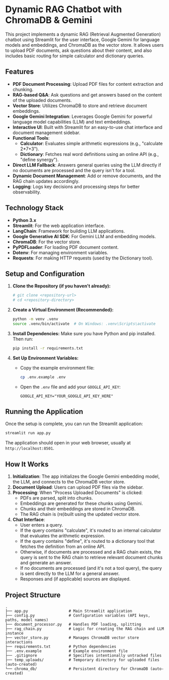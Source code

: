 # Dynamic RAG Chatbot with ChromaDB & Gemini

This project implements a dynamic RAG (Retrieval Augmented Generation) chatbot using Streamlit for the user interface, Google Gemini for language models and embeddings, and ChromaDB as the vector store. It allows users to upload PDF documents, ask questions about their content, and also includes basic routing for simple calculator and dictionary queries.

## Features

- **PDF Document Processing**: Upload PDF files for content extraction and chunking.
- **RAG-based Q&A**: Ask questions and get answers based on the content of the uploaded documents.
- **Vector Store**: Utilizes ChromaDB to store and retrieve document embeddings.
- **Google Gemini Integration**: Leverages Google Gemini for powerful language model capabilities (LLM) and text embeddings.
- **Interactive UI**: Built with Streamlit for an easy-to-use chat interface and document management sidebar.
- **Functional Tools**:
  - **Calculator**: Evaluates simple arithmetic expressions (e.g., "calculate 2\*7+3").
  - **Dictionary**: Fetches real word definitions using an online API (e.g., "define synergy").
- **Direct LLM Fallback**: Answers general queries using the LLM directly if no documents are processed and the query isn't for a tool.
- **Dynamic Document Management**: Add or remove documents, and the RAG chain updates accordingly.
- **Logging**: Logs key decisions and processing steps for better observability.

## Technology Stack

- **Python 3.x**
- **Streamlit**: For the web application interface.
- **LangChain**: Framework for building LLM applications.
- **Google Generative AI SDK**: For Gemini LLM and embedding models.
- **ChromaDB**: For the vector store.
- **PyPDFLoader**: For loading PDF document content.
- **Dotenv**: For managing environment variables.
- **Requests**: For making HTTP requests (used by the Dictionary tool).

## Setup and Configuration

1.  **Clone the Repository (if you haven't already):**

    ```bash
    # git clone <repository-url>
    # cd <repository-directory>
    ```

2.  **Create a Virtual Environment (Recommended):**

    ```bash
    python -m venv .venv
    source .venv/bin/activate  # On Windows: .venv\Scripts\activate
    ```

3.  **Install Dependencies:**
    Make sure you have Python and pip installed. Then run:

    ```bash
    pip install -r requirements.txt
    ```

4.  **Set Up Environment Variables:**
    - Copy the example environment file:
      ```bash
      cp .env.example .env
      ```
    - Open the `.env` file and add your `GOOGLE_API_KEY`:
      ```
      GOOGLE_API_KEY="YOUR_GOOGLE_API_KEY_HERE"
      ```

## Running the Application

Once the setup is complete, you can run the Streamlit application:

```bash
streamlit run app.py
```

The application should open in your web browser, usually at `http://localhost:8501`.

## How It Works

1.  **Initialization**: The app initializes the Google Gemini embedding model, the LLM, and connects to the ChromaDB vector store.
2.  **Document Upload**: Users can upload PDF files via the sidebar.
3.  **Processing**: When "Process Uploaded Documents" is clicked:
    - PDFs are parsed, split into chunks.
    - Embeddings are generated for these chunks using Gemini.
    - Chunks and their embeddings are stored in ChromaDB.
    - The RAG chain is (re)built using the updated vector store.
4.  **Chat Interface**:
    - User enters a query.
    - If the query contains "calculate", it's routed to an internal calculator that evaluates the arithmetic expression.
    - If the query contains "define", it's routed to a dictionary tool that fetches the definition from an online API.
    - Otherwise, if documents are processed and a RAG chain exists, the query is sent to the RAG chain to retrieve relevant document chunks and generate an answer.
    - If no documents are processed (and it's not a tool query), the query is sent directly to the LLM for a general answer.
    - Responses and (if applicable) sources are displayed.

## Project Structure

```
.
├── app.py                  # Main Streamlit application
├── config.py               # Configuration variables (API keys, paths, model names)
├── document_processor.py   # Handles PDF loading, splitting
├── rag_chain.py            # Logic for creating the RAG chain and LLM instance
├── vector_store.py         # Manages ChromaDB vector store interactions
├── requirements.txt        # Python dependencies
├── .env.example            # Example environment file
├── .gitignore              # Specifies intentionally untracked files
├── temp_uploads/           # Temporary directory for uploaded files (auto-created)
└── chroma_db/              # Persistent directory for ChromaDB (auto-created)
```
